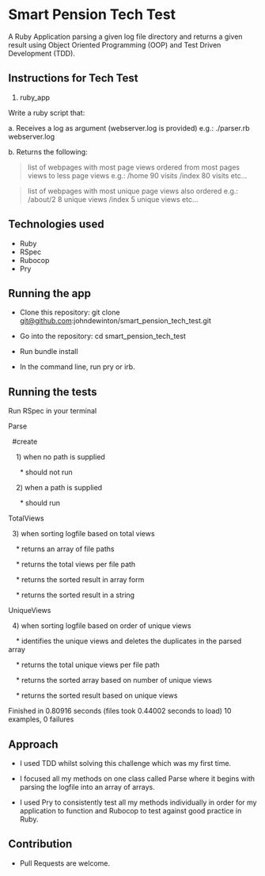 # Smart Pension Tech Test #

A Ruby Application parsing a given log file directory and returns a given result using Object Oriented Programming (OOP) and Test Driven Development (TDD).

## Instructions for Tech Test ##

1. ruby_app

Write a ruby script that:

a. Receives a log as argument (webserver.log is provided)
  e.g.: ./parser.rb webserver.log

b. Returns the following:

  > list of webpages with most page views ordered from most pages views to less page views
     e.g.:
         /home 90 visits
         /index 80 visits
         etc...
 
 > list of webpages with most unique page views also ordered
     e.g.:
         /about/2   8 unique views
         /index     5 unique views
         etc...

## Technologies used ##

* Ruby
* RSpec
* Rubocop
* Pry

## Running the app ##

* Clone this repository: git clone git@github.com:johndewinton/smart_pension_tech_test.git

* Go into the repository: cd smart_pension_tech_test

* Run bundle install

* In the command line, run pry or irb.

## Running the tests ##

Run RSpec in your terminal

Parse

  #create
  
    1) when no path is supplied
    
      * should not run
      
    2) when a path is supplied
    
      * should run

TotalViews

  3) when sorting logfile based on total views
  
    * returns an array of file paths
    
    * returns the total views per file path
    
    * returns the sorted result in array form
    
    * returns the sorted result in a string

UniqueViews

  4) when sorting logfile based on order of unique views
  
    * identifies the unique views and deletes the duplicates in the parsed array
    
    * returns the total unique views per file path
    
    * returns the sorted array based on number of unique views
    
    * returns the sorted result based on unique views

Finished in 0.80916 seconds (files took 0.44002 seconds to load)
10 examples, 0 failures


## Approach ##

* I used TDD whilst solving this challenge which was my first time.

* I focused all my methods on one class called Parse where it begins with parsing the logfile into an array of arrays.

* I used Pry to consistently test all my methods individually in order for my application to function and Rubocop to test     against good practice in Ruby.

## Contribution ##

* Pull Requests are welcome.

